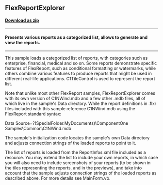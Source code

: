 ## FlexReportExplorer
#### [Download as zip](https://grapecity.github.io/DownGit/#/home?url=https://github.com/GrapeCity/ComponentOne-WinForms-Samples/tree/master/NetFramework\FlexReport\VB\FlexReportExplorer)
____
#### Presents various reports as a categorized list, allows to generate and view the reports.
____
This sample loads a categorized list of reports, with categories such as enterprise, financial, medical and so on.
Some reports demonstrate specific features of FlexReport, such as conditional formatting or watermarks,
while others combine various features to produce reports that might be used in different real-life applications.
C1TileControl is used to represent the report list.

Note that unlike most other FlexReport samples, FlexReportExplorer comes with its own version of C1NWind.mdb and a few other .mdb files, all of which live in the sample's Data directory.
While the report definitions in .flxr files included with this sample reference C1NWind.mdb using the FlexReport standard syntax:

Data Source=?(SpecialFolder.MyDocuments)\ComponentOne Samples\Common\C1NWind.mdb

The sample's initialization code locates the sample's own Data directory and adjusts connection strings of the loaded reports to point to it.

The list of reports is loaded from the ReportInfos.xml file included as a resource.
You may extend the list to include your own reports, in which case you will also need to include screenshots of your reports (to be shown in the tiles representing the reports, 
and in the previews), and take into account that the sample adjusts connection strings of the loaded reports as described above.
For more details see MainForm.vb.
